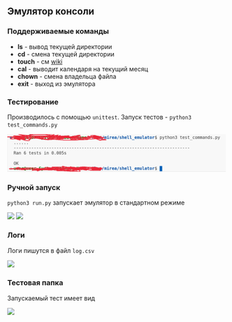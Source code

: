 ## Эмулятор консоли

### Поддерживаемые команды

- **ls** - вывод текущей директории
- **cd** - смена текущей директории
- **touch** - см [wiki](https://ru.wikipedia.org/wiki/Touch)
- **cal** - выводит календаря на текущий месяц
- **chown** - смена владельца файла
- **exit** - выход из эмулятора

### Тестирование
Производилось с помощью ```unittest```. Запуск тестов - ```python3 test_commands.py```

<img src="img/tests_result.png" width="500"/>

### Ручной запуск
```python3 run.py``` запускает эмулятор в стандартном режиме

<img src="img/run_example.png" width="500"/>

<img src="img/run_example2.png" width="500"/>

### Логи
Логи пишутся в файл ```log.csv```

<img src="img/logs.png" width="500"/>

### Тестовая папка
Запускаемый тест имеет вид

<img src="img/test_folder.png" width="300"/>